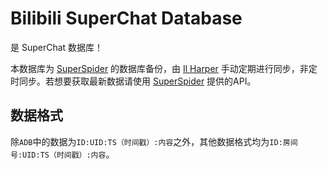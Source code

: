 # Bilibili SuperChat Database

是 SuperChat 数据库！

本数据库为 [SuperSpider](https://github.com/dd-center/SuperSpider) 的数据库备份，由 [Il Harper](https://github.com/Afanyiyu) 手动定期进行同步，非定时同步。若想要获取最新数据请使用 [SuperSpider](https://github.com/dd-center/SuperSpider) 提供的API。

## 数据格式

除`ADB`中的数据为`ID:UID:TS（时间戳）:内容`之外，其他数据格式均为`ID:房间号:UID:TS（时间戳）:内容`。
